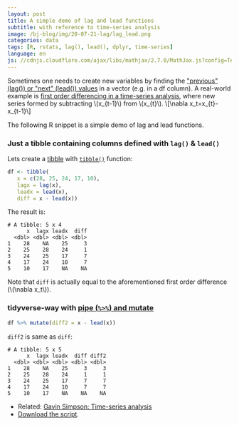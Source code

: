 ```yaml
---
layout: post
title: A simple demo of lag and lead functions
subtitle: with reference to time-series analysis
image: /bj-blog/img/20-07-21-lag/lag_lead.png
categories: data
tags: [R, rstats, lag(), lead(), dplyr, time-series]
language: en
js: //cdnjs.cloudflare.com/ajax/libs/mathjax/2.7.0/MathJax.js?config=TeX-AMS_CHTML
---
```

Sometimes one needs to create new variables by finding the ["previous" (lag()) or "next" (lead()) values](https://dplyr.tidyverse.org/reference/lead-lag.html) in a vector (e.g. in a df column). A real-world example is [first order differencing in a time-series analysis](https://fromthebottomoftheheap.net/assets/materials/courses/2013/mcmaster/time-series.pdf)<!--excerpt-->, where new series formed by subtracting  \\(x_{t-1}\\) from \\(x_{t}\\). 
\\[\nabla x_t=x_{t}-x_{t-1}\\]

The following R snippet is a simple demo of lag and lead functions.

### Just a tibble containing columns defined with `lag()` & `lead()`
Lets create a [tibble](https://tibble.tidyverse.org/) with [`tibble()`](https://r4ds.had.co.nz/tibbles.html#creating-tibbles) function:

```r
df <- tibble(
   x = c(28, 25, 24, 17, 10),
   lagx = lag(x),
   leadx = lead(x),
   diff = x - lead(x))
```
The result is:

	# A tibble: 5 x 4
	      x  lagx leadx  diff
	  <dbl> <dbl> <dbl> <dbl>
	1    28    NA    25     3
	2    25    28    24     1
	3    24    25    17     7
	4    17    24    10     7
	5    10    17    NA    NA

Note that `diff` is actually equal to the aforementioned first order difference (\\(\nabla x_t\\)).

### tidyverse-way with [pipe (`%>%`) and mutate](https://dplyr.tidyverse.org/reference/mutate.html)

```r
df %>% mutate(diff2 = x - lead(x))
```

`diff2` is same as `diff`:

	# A tibble: 5 x 5
	      x  lagx leadx  diff diff2
	  <dbl> <dbl> <dbl> <dbl> <dbl>
	1    28    NA    25     3     3
	2    25    28    24     1     1
	3    24    25    17     7     7
	4    17    24    10     7     7
	5    10    17    NA    NA    NA

* Related: [Gavin Simpson: Time-series analysis](https://fromthebottomoftheheap.net/assets/materials/courses/2013/mcmaster/time-series.pdf)
* [Download the script](https://raw.githubusercontent.com/ZGFabian/datafiles/master/lag.R).
